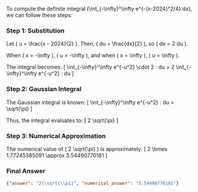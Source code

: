 To compute the definite integral \(\int_{-\infty}^\infty e^{-(x-2024)^2/4}\:dx\), we can follow these steps:

### Step 1: Substitution
Let \( u = \frac{x - 2024}{2} \). Then, \( du = \frac{dx}{2} \), so \( dx = 2 du \).

When \( x = -\infty \), \( u = -\infty \), and when \( x = \infty \), \( u = \infty \).

The integral becomes:
\[
\int_{-\infty}^\infty e^{-u^2} \cdot 2 \: du = 2 \int_{-\infty}^\infty e^{-u^2} \: du
\]

### Step 2: Gaussian Integral
The Gaussian integral is known:
\[
\int_{-\infty}^\infty e^{-u^2} \: du = \sqrt{\pi}
\]

Thus, the integral evaluates to:
\[
2 \sqrt{\pi}
\]

### Step 3: Numerical Approximation
The numerical value of \( 2 \sqrt{\pi} \) is approximately:
\[
2 \times 1.77245385091 \approx 3.54490770181
\]

### Final Answer
```json
{"answer": "2\\sqrt{\\pi}", "numerical_answer": "3.54490770181"}
```
